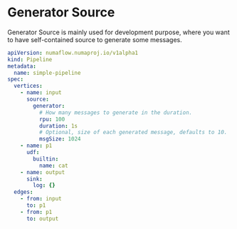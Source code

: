 # Generator Source

Generator Source is mainly used for development purpose, where you want to have self-contained source to generate some messages.

```yaml
apiVersion: numaflow.numaproj.io/v1alpha1
kind: Pipeline
metadata:
  name: simple-pipeline
spec:
  vertices:
    - name: input
      source:
        generator:
          # How many messages to generate in the duration.
          rpu: 100
          duration: 1s
          # Optional, size of each generated message, defaults to 10.
          msgSize: 1024
    - name: p1
      udf:
        builtin:
          name: cat
    - name: output
      sink:
        log: {}
  edges:
    - from: input
      to: p1
    - from: p1
      to: output
```
